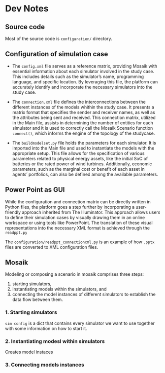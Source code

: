 # Dev Notes


## Source code

Most of the source code is `configuration/` directory.

## Configuration of simulation case

* The `config.xml` file serves as a reference matrix, providing Mosaik with essential information about each simulator
involved in the study case. This includes details such as the simulator’s name, programming language, and specific
location. By leveraging this file, the platform can accurately identify and incorporate the necessary simulators into
the study case.

* The `connection.xml` file defines the interconnections between the different instances of the models whithin the study case. It presents a matrix format that specifies the sender and receiver names, as well as the attributes being
sent and received. This connection matrix, utilized in the Main file, assists in determining the number of entities for
each simulator and it is used to correctly call the Mosaik Scenario function `connect()`, which informs the engine of
the topology of the studycase.

* The `buildmodelset.py` file holds the parameters for each simulator. It is imported into the Main file and used to
instantiate the models with the appropriate setup. This file allows for the specification of various parameters related
to physical energy assets, like the initial SoC of batteries or the rated power of wind turbines. Additionally, economic
parameters, such as the marginal cost or benefit of each asset in agents’ portfolios, can also be defined among the
available parameters.

## Power Point as GUI

While the configuration and connection matrix can be directly written in Python files, the platform goes a step further by incorporating a
user-friendly approach inherited from The Illuminator. This approach allows users to define their simulation cases by
visually drawing them in an online workspace or using tools like PowerPoint.
The translation of these visual representations into the necessary XML format is achieved through the `readppt.py`

The `configuration/readppt_connectionxml.py` is an example of how `.pptx` files are converted to XML configuration files.


## Mosaik

Modeling or composing a scenario in mosaik comprises three steps:

1. starting simulators,
2. instantiating models within the simulators, and
3. connecting the model instances of different simulators to establish the data flow between them.


### 1. Starting simulators

`sim config` is a dict that contains every simulator we want to use together with some information on how to start it.

### 2.  Instantiating modesl within simulators

Creates model instaces

### 3. Connecting models instances